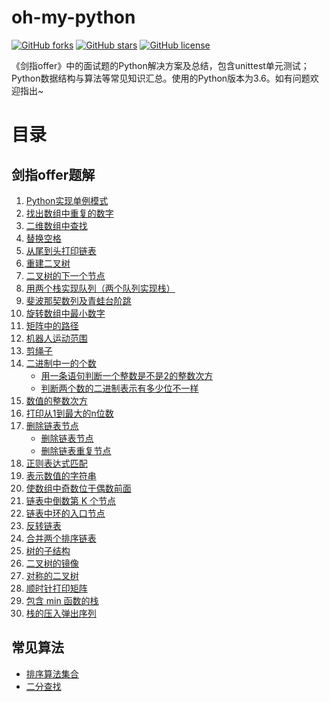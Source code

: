oh-my-python
============
[![GitHub forks](https://img.shields.io/github/forks/lesywix/oh-my-python.svg)](https://github.com/lesywix/oh-my-python/network)
[![GitHub stars](https://img.shields.io/github/stars/lesywix/oh-my-python.svg)](https://github.com/lesywix/oh-my-python/stargazers)
[![GitHub license](https://img.shields.io/github/license/lesywix/oh-my-python.svg)](https://github.com/lesywix/oh-my-python/blob/master/LICENSE)

《剑指offer》中的面试题的Python解决方案及总结，包含unittest单元测试；Python数据结构与算法等常见知识汇总。使用的Python版本为3.6。如有问题欢迎指出~

# 目录
## 剑指offer题解
1. [Python实现单例模式](target_offer/002-singleton/)
2. [找出数组中重复的数字](target_offer/003-数组中重复的数字/)
3. [二维数组中查找](target_offer/004-二维数组中查找/)
4. [替换空格](target_offer/005-替换空格/)
5. [从尾到头打印链表](target_offer/006-从尾到头打印链表/)
6. [重建二叉树](target_offer/007-重建二叉树/)
7. [二叉树的下一个节点](target_offer/008-二叉树的下一个节点/)
8. [用两个栈实现队列（两个队列实现栈）](target_offer/009-用两个栈实现队列（两个队列实现栈）/)
9. [斐波那契数列及青蛙台阶跳](target_offer/010-斐波那契数列/)
10. [旋转数组中最小数字](target_offer/011-旋转数组中最小数字/)
11. [矩阵中的路径](target_offer/012-矩阵中的路径/)
12. [机器人运动范围](target_offer/013-机器人运动范围/)
13. [剪绳子](target_offer/014-剪绳子/)
14. [二进制中一的个数](target_offer/015-二进制中一的个数/)
    * [用一条语句判断一个整数是不是2的整数次方](target_offer/015-二进制中一的个数/relevant1.py)
    * [判断两个数的二进制表示有多少位不一样](target_offer/015-二进制中一的个数/relevant2.py)
16. [数值的整数次方](target_offer/016-数值的整数次方/power.py)
17. [打印从1到最大的n位数](target_offer/017-打印从1到最大的n位数/print_max.py)
18. [删除链表节点](target_offer/018-删除链表节点/)
    * [删除链表节点](target_offer/018-删除链表节点/delete_node.py)
    * [删除链表重复节点](target_offer/018-删除链表节点/delete_duplicate_node.py)
19. [正则表达式匹配](target_offer/019-正则表达式匹配/re_fullmatch.py)
20. [表示数值的字符串](target_offer/020-表示数值的字符串/is_numeric.py)
21. [使数组中奇数位于偶数前面](target_offer/021-使数组中奇数位于偶数前面/resort.py)
22. [链表中倒数第 K 个节点](target_offer/022-链表中倒数第k个节点/knode.py)
23. [链表中环的入口节点](target_offer/023-链表中环的入口节点/meeting_node.py)
24. [反转链表](target_offer/024-反转链表/reverse_node.py)
25. [合并两个排序链表](target_offer/025-合并两个排序的链表/merge_sorted_node.py)
26. [树的子结构](target_offer/026-树的子结构/sub_structure_tree.py)
27. [二叉树的镜像](target_offer/027-二叉树的镜像/mirror_of_binary_tree.py)
28. [对称的二叉树](target_offer/028-对称的二叉树/is_symmetrical.py)
29. [顺时针打印矩阵](target_offer/029-顺时针打印矩阵/print_metrix.py)
30. [包含 min 函数的栈](target_offer/030-包含min函数的栈/min_stack.py)
31. [栈的压入弹出序列](target_offer/031-栈的压入弹出序列/stack_pop_push_order.py)

## 常见算法
- [排序算法集合](sort.py)
- [二分查找](binary_search.py)
